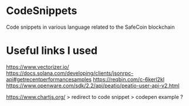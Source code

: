 # CodeSnippets
Code snippets in various language related to the SafeCoin blockchain
# Useful links I used
https://www.vectorizer.io/
https://docs.solana.com/developing/clients/jsonrpc-api#getrecentperformancesamples
https://reqbin.com/c-6kerl2kl
https://www.openware.com/sdk/2.2/api/peatio/peatio-user-api-v2.html

https://www.chartjs.org/ > redirect to code snippet > codepen example ?
